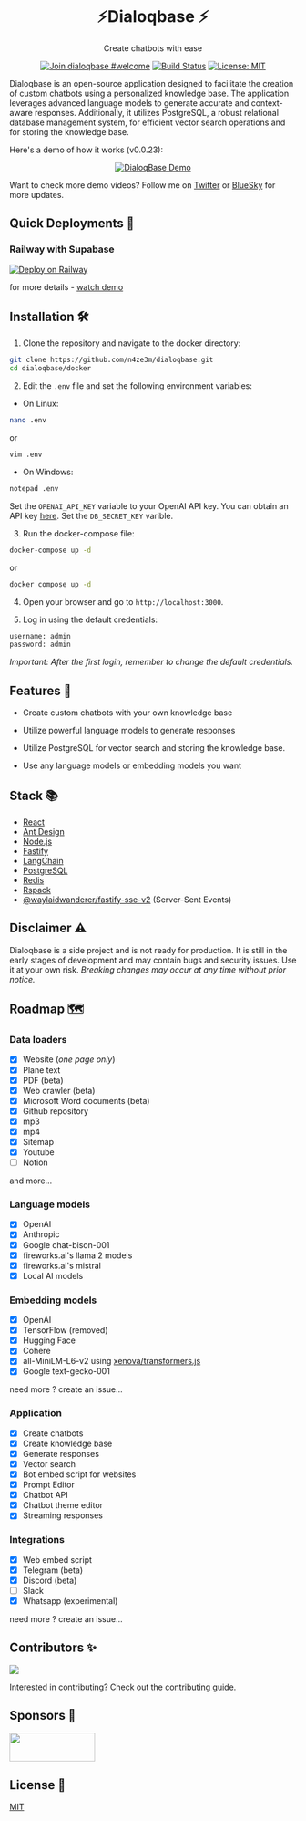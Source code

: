 <h1 align="center">⚡Dialoqbase ⚡</h1>
<p align="center">
 Create chatbots with ease
</p>

<div align="center"> 
  
  [![Join dialoqbase #welcome](https://img.shields.io/badge/discord-join%20chat-blue.svg)](https://discord.gg/SPE3npH7Wu)
  [![Build Status](https://github.com/n4ze3m/dialoqbase/actions/workflows/build.yml/badge.svg)](https://github.com/n4ze3m/dialoqbase/actions/workflows/build.yml)
  [![License: MIT](https://img.shields.io/github/license/n4ze3m/dialoqbase)](https://github.com/n4ze3m/dialoqbase/blob/master/LICENSE)
</div>

Dialoqbase is an open-source application designed to facilitate the creation of custom chatbots using a personalized knowledge base. The application leverages advanced language models to generate accurate and context-aware responses. Additionally, it utilizes PostgreSQL, a robust relational database management system, for efficient vector search operations and for storing the knowledge base.

Here's a demo of how it works (v0.0.23):

<div align="center">

[![DialoqBase Demo](https://img.youtube.com/vi/D3X3ZIYsT_w/0.jpg)](https://www.youtube.com/watch?v=D3X3ZIYsT_w)

</div>

Want to check more demo videos? Follow me on [Twitter](https://twitter.com/n4ze3m) or [BlueSky](https://bsky.app/profile/n4ze3m.com) for more updates.

## Quick Deployments 🚀

### Railway with Supabase 

[![Deploy on Railway](https://railway.app/button.svg)](https://railway.app/template/TXdjD7?referralCode=olbszX)

for more details - [watch demo](https://twitter.com/n4ze3m/status/1668208861663354882)

## Installation 🛠️

1. Clone the repository and navigate to the docker directory:

```bash
git clone https://github.com/n4ze3m/dialoqbase.git
cd dialoqbase/docker
```

2. Edit the `.env` file and set the following environment variables:

- On Linux:

```bash
nano .env
```

or

```bash
vim .env
```

- On Windows:

```bash
notepad .env
```

Set the `OPENAI_API_KEY` variable to your OpenAI API key. You can obtain an API key [here](https://platform.openai.com/account/api-keys).
Set the `DB_SECRET_KEY` varible.

3. Run the docker-compose file:

```bash
docker-compose up -d
```

or

```bash
docker compose up -d
```

4. Open your browser and go to `http://localhost:3000`.

5. Log in using the default credentials:

```bash
username: admin
password: admin
```

_Important: After the first login, remember to change the default credentials._

## Features 🚀

- Create custom chatbots with your own knowledge base

- Utilize powerful language models to generate responses

- Utilize PostgreSQL for vector search and storing the knowledge base.

- Use any language models or embedding models you want

## Stack 📚

- [React](https://reactjs.org/)
- [Ant Design](https://ant.design/)
- [Node.js](https://nodejs.org/)
- [Fastify](https://www.fastify.io/)
- [LangChain](https://langchain.com/)
- [PostgreSQL](https://www.postgresql.org/)
- [Redis](https://redis.io/)
- [Rspack](https://rspack.dev)
- [@waylaidwanderer/fastify-sse-v2](https://github.com/waylaidwanderer/fastify-sse-v2) (Server-Sent Events)

## Disclaimer ⚠️

Dialoqbase is a side project and is not ready for production. It is still in the early stages of development and may contain bugs and security issues. Use it at your own risk. _Breaking changes may occur at any time without prior notice._

## Roadmap 🗺️


### Data loaders

- [x] Website (_one page only_)
- [x] Plane text
- [x] PDF (beta)
- [x] Web crawler (beta)
- [x] Microsoft Word documents (beta)
- [x] Github repository
- [x] mp3
- [x] mp4
- [X] Sitemap
- [x] Youtube
- [ ] Notion

and more...

### Language models

- [x] OpenAI
- [x] Anthropic
- [x] Google chat-bison-001
- [x] fireworks.ai's llama 2 models
- [x] fireworks.ai's mistral
- [X] Local AI models

### Embedding models

- [x] OpenAI
- [x] TensorFlow (removed)
- [x] Hugging Face
- [x] Cohere
- [x] all-MiniLM-L6-v2 using [xenova/transformers.js](https://github.com/xenova/transformers.js/)
- [x] Google text-gecko-001

need more ? create an issue...

### Application

- [x] Create chatbots
- [x] Create knowledge base
- [x] Generate responses
- [x] Vector search
- [x] Bot embed script for websites
- [x] Prompt Editor
- [X] Chatbot API
- [x] Chatbot theme editor
- [x] Streaming responses

### Integrations 

- [x] Web embed script
- [x] Telegram (beta)
- [x] Discord (beta)
- [ ] Slack
- [X] Whatsapp (experimental)

need more ? create an issue...

## Contributors ✨

<a href="https://github.com/n4ze3m/dialoqbase/graphs/contributors">
  <img src="https://contrib.rocks/image?repo=n4ze3m/dialoqbase" />
</a>

Interested in contributing? Check out the [contributing guide](CONTRIBUTION.md).

## Sponsors 💖

<p>
  <a href="https://flogesoft.com/?utm_source=dialoqbase&utm_medium=sponsor&utm_campaign=dialoqbase">
    <img src="https://flogesoft.com/images/floges_sponsored.svg" width="150"
    height="50"
     />
  </a>
</p>

## License 📝

[MIT](LICENSE)
